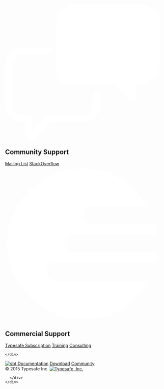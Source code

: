 <div class="fw-wrapper navy-ltr support-strip">
  <div class="container">
    <div class="row">
      <div class="col-md-12">
        <div class="support-item">
          <div class="support-icon">
            <svg class="svg-icon svg-icon-chat" xmlns="http://www.w3.org/2000/svg" viewBox="0 0 97.5 85.2" enable-background="new 0 0 97.5 85.2"><path stroke="#fff" stroke-width="4.282" stroke-linecap="round" stroke-miterlimit="10" d="M27 29.5h-16.3c-4.7 0-8.6 3.9-8.6 8.6v25.7c0 4.7 3.9 8.6 8.6 8.6h2.7c.8 0 1.5.7 1.5 1.5v7.8c0 1.3 1.6 2 2.5 1l9.5-9.5c.5-.5 1.2-.8 2-.8h20.2c4.7 0 8.6-3.9 8.6-8.6v-7.8" fill="none"/><path fill="#fff" d="M85 0h-40c-6.9 0-12.5 5.6-12.5 12.5v33.4c0 2.2 1.8 4.1 4.1 4.1h29.9c.7 0 1.3.3 1.8.7l10 10c1.6 1.6 4.3.5 4.3-1.8v-6.5c0-1.4 1.1-2.5 2.5-2.5 6.9 0 12.5-5.6 12.5-12.5v-25c-.1-6.8-5.8-12.4-12.6-12.4z"/></svg>
          </div>
          <div class="support-detail">
            <h2>Community Support</h2>
            <a href="https://groups.google.com/forum/#!forum/sbt-dev">Mailing List</a>
            <a href="https://stackoverflow.com/questions/tagged/sbt">StackOverflow</a>
          </div>
        </div>
        <div class="support-item">
          <div class="support-icon">
            <svg class="svg-icon svg-icon-typesafe" xmlns="http://www.w3.org/2000/svg" viewBox="0 0 154 154" enable-background="new 0 0 154 154"><path fill="#fff" d="M49.7 114c-4.8 0-8.7-5.1-8.7-9.9v-.2c0-4.8 3.9-7.9 8.7-7.9h100c.9-3 1.6-7 2-11h-84c-4.8 0-8.7-3.7-8.7-8.5s3.9-8.5 8.7-8.5h83.7c-.5-4-1.2-8-2.3-11h-63.4c-4.8 0-8.7-3.7-8.7-8.5s3.9-8.5 8.7-8.5h56c-13.1-23-37.2-37.8-64.7-37.8-41.4 0-75 33.3-75 74.7s33.6 75.6 75 75.6c28.4 0 53.1-15.4 65.8-38.4h-93.1z"/></svg>
          </div>
          <div class="support-detail">
            <h2>Commercial Support</h2>
            <a href="http://typesafe.com/subscription">Typesafe Subscription</a>
            <a href="http://typesafe.com/subscription/training">Training</a>
            <a href="http://typesafe.com/subscription/consulting">Consulting</a>
          </div>
        </div>
      </div>

    </div>
  </div>
</div>

<footer>
  <div class="container footer">
    <div class="row">
      <div class="col-md-8 sbt">
        <nav>
          <a href="<%= @items['/'].path %>index.html">
            <img src="<%= @items['/typesafe_sbt_reverse/'].path %>" alt="sbt">
          </a>
          <a href="<%= @items['/documentation/'].path %>">Documentation</a>
          <a href="<%= @items['/download/'].path %>">Download</a>
          <a href="<%= @items['/community/'].path %>">Community</a>
        </nav>
      </div>
      <div class="col-md-4 text-right ts">
        &copy; 2015 Typesafe Inc.
        <a href="https://typesafe.com">
          <img src="<%= @items['/typesafe_reverse/'].path %>" alt="Typesafe, Inc.">
        </a>
       
      </div>
    </div>
  </div>
</footer>